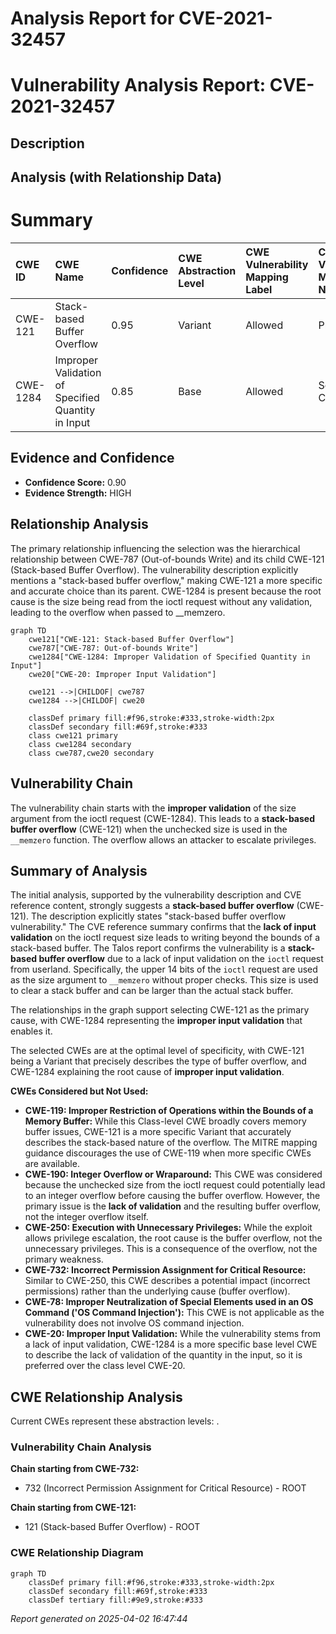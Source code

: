 # Analysis Report for CVE-2021-32457

# Vulnerability Analysis Report: CVE-2021-32457

## Description



## Analysis (with Relationship Data)

# Summary
| CWE ID    | CWE Name                                                                        | Confidence | CWE Abstraction Level | CWE Vulnerability Mapping Label | CWE-Vulnerability Mapping Notes |
| :--------- | :------------------------------------------------------------------------------ | :--------- | :---------------------- | :------------------------------ | :------------------------------ |
| CWE-121 | Stack-based Buffer Overflow | 0.95       | Variant                 | Allowed                       | Primary CWE                     |
| CWE-1284 | Improper Validation of Specified Quantity in Input                                   | 0.85       | Base                      | Allowed                       | Secondary Candidate             |

## Evidence and Confidence

*   **Confidence Score:** 0.90
*   **Evidence Strength:** HIGH

## Relationship Analysis
The primary relationship influencing the selection was the hierarchical relationship between CWE-787 (Out-of-bounds Write) and its child CWE-121 (Stack-based Buffer Overflow). The vulnerability description explicitly mentions a "stack-based buffer overflow," making CWE-121 a more specific and accurate choice than its parent. CWE-1284 is present because the root cause is the size being read from the ioctl request without any validation, leading to the overflow when passed to __memzero.

```mermaid
graph TD
    cwe121["CWE-121: Stack-based Buffer Overflow"]
    cwe787["CWE-787: Out-of-bounds Write"]
    cwe1284["CWE-1284: Improper Validation of Specified Quantity in Input"]
    cwe20["CWE-20: Improper Input Validation"]

    cwe121 -->|CHILDOF| cwe787
    cwe1284 -->|CHILDOF| cwe20
    
    classDef primary fill:#f96,stroke:#333,stroke-width:2px
    classDef secondary fill:#69f,stroke:#333
    class cwe121 primary
    class cwe1284 secondary
    class cwe787,cwe20 secondary
```

## Vulnerability Chain
The vulnerability chain starts with the **improper validation** of the size argument from the ioctl request (CWE-1284). This leads to a **stack-based buffer overflow** (CWE-121) when the unchecked size is used in the `__memzero` function. The overflow allows an attacker to escalate privileges.

## Summary of Analysis
The initial analysis, supported by the vulnerability description and CVE reference content, strongly suggests a **stack-based buffer overflow** (CWE-121). The description explicitly states "stack-based buffer overflow vulnerability." The CVE reference summary confirms that the **lack of input validation** on the ioctl request size leads to writing beyond the bounds of a stack-based buffer. The Talos report confirms the vulnerability is a **stack-based buffer overflow** due to a lack of input validation on the `ioctl` request from userland. Specifically, the upper 14 bits of the `ioctl` request are used as the size argument to `__memzero` without proper checks. This size is used to clear a stack buffer and can be larger than the actual stack buffer.

The relationships in the graph support selecting CWE-121 as the primary cause, with CWE-1284 representing the **improper input validation** that enables it.

The selected CWEs are at the optimal level of specificity, with CWE-121 being a Variant that precisely describes the type of buffer overflow, and CWE-1284 explaining the root cause of **improper input validation**.

**CWEs Considered but Not Used:**

*   **CWE-119: Improper Restriction of Operations within the Bounds of a Memory Buffer:** While this Class-level CWE broadly covers memory buffer issues, CWE-121 is a more specific Variant that accurately describes the stack-based nature of the overflow. The MITRE mapping guidance discourages the use of CWE-119 when more specific CWEs are available.
*   **CWE-190: Integer Overflow or Wraparound:** This CWE was considered because the unchecked size from the ioctl request could potentially lead to an integer overflow before causing the buffer overflow. However, the primary issue is the **lack of validation** and the resulting buffer overflow, not the integer overflow itself.
*   **CWE-250: Execution with Unnecessary Privileges:** While the exploit allows privilege escalation, the root cause is the buffer overflow, not the unnecessary privileges. This is a consequence of the overflow, not the primary weakness.
*   **CWE-732: Incorrect Permission Assignment for Critical Resource:** Similar to CWE-250, this CWE describes a potential impact (incorrect permissions) rather than the underlying cause (buffer overflow).
*   **CWE-78: Improper Neutralization of Special Elements used in an OS Command ('OS Command Injection'):** This CWE is not applicable as the vulnerability does not involve OS command injection.
*   **CWE-20: Improper Input Validation:** While the vulnerability stems from a lack of input validation, CWE-1284 is a more specific base level CWE to describe the lack of validation of the quantity in the input, so it is preferred over the class level CWE-20.


## CWE Relationship Analysis

Current CWEs represent these abstraction levels: .


### Vulnerability Chain Analysis

**Chain starting from CWE-732:**
- 732 (Incorrect Permission Assignment for Critical Resource) - ROOT


**Chain starting from CWE-121:**
- 121 (Stack-based Buffer Overflow) - ROOT



### CWE Relationship Diagram

```mermaid
graph TD
    classDef primary fill:#f96,stroke:#333,stroke-width:2px
    classDef secondary fill:#69f,stroke:#333
    classDef tertiary fill:#9e9,stroke:#333
```



*Report generated on 2025-04-02 16:47:44*
